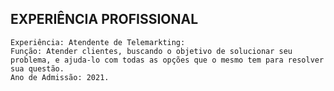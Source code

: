## EXPERIÊNCIA PROFISSIONAL
    Experiência: Atendente de Telemarkting:
    Função: Atender clientes, buscando o objetivo de solucionar seu problema, e ajuda-lo com todas as opções que o mesmo tem para resolver sua questão.
    Ano de Admissão: 2021.
    
    